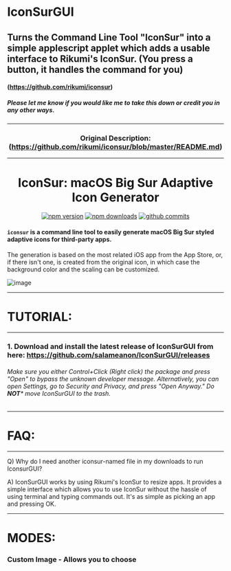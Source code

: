 # IconSurGUI

## Turns the Command Line Tool "IconSur" into a simple applescript applet which adds a usable interface to Rikumi's IconSur. (You press a button, it handles the command for you)

#### (https://github.com/rikumi/iconsur)

##### Please let me know if you would like me to take this down or credit you in any other ways.

<span align="center">


------------------------------------------------------------------
  

### Original Description: (https://github.com/rikumi/iconsur/blob/master/README.md)

------------------------------------------------------------------

# IconSur: macOS Big Sur Adaptive Icon Generator

<a href="https://www.npmjs.com/package/iconsur"><img title="npm version" src="https://badgen.net/npm/v/iconsur" ></a>
<a href="https://www.npmjs.com/package/iconsur"><img title="npm downloads" src="https://badgen.net/npm/dt/iconsur" ></a>
<a href="https://github.com/rikumi/iconsur/commit"><img title="github commits" src="https://badgen.net/github/last-commit/rikumi/iconsur" ></a>

</p>

</span>

#### `iconsur` is a command line tool to easily generate macOS Big Sur styled adaptive icons for third-party apps.

The generation is based on the most related iOS app from the App Store, or, if there isn't one, is created from the original icon, in which case the background color and the scaling can be customized.

![image](https://user-images.githubusercontent.com/5051300/85926574-ebfb9d80-b8d2-11ea-836b-28e38d1f3447.png)

------------------------------------------------------------------

# TUTORIAL:

------------------------------------------------------------------

### 1. Download and install the latest release of IconSurGUI from here: https://github.com/salameanon/IconSurGUI/releases

###### Make sure you either Control+Click (Right click) the package and press "Open" to bypass the unknown developer message. Alternatively, you can open Settings, go to Security and Privacy, and press "Open Anyway." Do **NOT*** move IconSurGUI to the trash.

------------------------------------------------------------------

# FAQ:

------------------------------------------------------------------

Q) Why do I need another iconsur-named file in my downloads to run IconsurGUI?

A) IconSurGUI works by using Rikumi's IconSur to resize apps. It provides a simple interface which allows you to use IconSur without the hassle of using terminal and typing commands out. It's as simple as picking an app and pressing OK.

------------------------------------------------------------------

# MODES:

### Custom Image - Allows you to choose 
